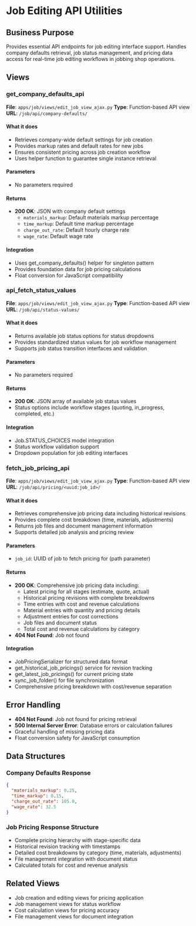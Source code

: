 # Job Editing API Utilities

## Business Purpose

Provides essential API endpoints for job editing interface support. Handles company defaults retrieval, job status management, and pricing data access for real-time job editing workflows in jobbing shop operations.

## Views

### get_company_defaults_api

**File**: `apps/job/views/edit_job_view_ajax.py`
**Type**: Function-based API view
**URL**: `/job/api/company-defaults/`

#### What it does

- Retrieves company-wide default settings for job creation
- Provides markup rates and default rates for new jobs
- Ensures consistent pricing across job creation workflow
- Uses helper function to guarantee single instance retrieval

#### Parameters

- No parameters required

#### Returns

- **200 OK**: JSON with company default settings
  - `materials_markup`: Default materials markup percentage
  - `time_markup`: Default time markup percentage
  - `charge_out_rate`: Default hourly charge rate
  - `wage_rate`: Default wage rate

#### Integration

- Uses get_company_defaults() helper for singleton pattern
- Provides foundation data for job pricing calculations
- Float conversion for JavaScript compatibility

### api_fetch_status_values

**File**: `apps/job/views/edit_job_view_ajax.py`
**Type**: Function-based API view
**URL**: `/job/api/status-values/`

#### What it does

- Returns available job status options for status dropdowns
- Provides standardized status values for job workflow management
- Supports job status transition interfaces and validation

#### Parameters

- No parameters required

#### Returns

- **200 OK**: JSON array of available job status values
- Status options include workflow stages (quoting, in_progress, completed, etc.)

#### Integration

- Job.STATUS_CHOICES model integration
- Status workflow validation support
- Dropdown population for job editing interfaces

### fetch_job_pricing_api

**File**: `apps/job/views/edit_job_view_ajax.py`
**Type**: Function-based API view
**URL**: `/job/api/pricing/<uuid:job_id>/`

#### What it does

- Retrieves comprehensive job pricing data including historical revisions
- Provides complete cost breakdown (time, materials, adjustments)
- Returns job files and document management information
- Supports detailed job analysis and pricing review

#### Parameters

- `job_id`: UUID of job to fetch pricing for (path parameter)

#### Returns

- **200 OK**: Comprehensive job pricing data including:
  - Latest pricing for all stages (estimate, quote, actual)
  - Historical pricing revisions with complete breakdowns
  - Time entries with cost and revenue calculations
  - Material entries with quantity and pricing details
  - Adjustment entries for cost corrections
  - Job files and document status
  - Total cost and revenue calculations by category
- **404 Not Found**: Job not found

#### Integration

- JobPricingSerializer for structured data format
- get_historical_job_pricings() service for revision tracking
- get_latest_job_pricings() for current pricing state
- sync_job_folder() for file synchronization
- Comprehensive pricing breakdown with cost/revenue separation

## Error Handling

- **404 Not Found**: Job not found for pricing retrieval
- **500 Internal Server Error**: Database errors or calculation failures
- Graceful handling of missing pricing data
- Float conversion safety for JavaScript consumption

## Data Structures

### Company Defaults Response

```json
{
  "materials_markup": 0.25,
  "time_markup": 0.15,
  "charge_out_rate": 105.0,
  "wage_rate": 32.5
}
```

### Job Pricing Response Structure

- Complete pricing hierarchy with stage-specific data
- Historical revision tracking with timestamps
- Detailed cost breakdowns by category (time, materials, adjustments)
- File management integration with document status
- Calculated totals for cost and revenue analysis

## Related Views

- Job creation and editing views for pricing application
- Job management views for status workflow
- Cost calculation views for pricing accuracy
- File management views for document integration

